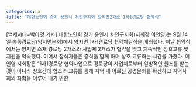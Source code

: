 ```yaml
---
categories: a
title: "대한노인회 경기 용인시 처인구지회 양지면2개소 1사1경로당 협약식"
---
```

[백세시대=박아영 기자] 대한노인회 경기 용인시 처인구지회(지회장 이인영)는 9월 14일 송동경로당(양지면분회)에서 양지면 1사1경로당 협약체결식을 개최했다. 이날 협약식에서는 양지면 소재 경로당 2개소와 사업체 2개소가 협약을 맺고 지속적인 상호교류 및 지원을 약속했다. 이어서 참석자들은 중식을 함께 하며 상호 교류하는 시간을 가졌다. 이인영 지회장은 “1사1경로당 협약사업으로 경로당이 사업체로부터 일방적인 원조를 받는 것이 아니라 상호간에 협조와 교류를 통해 지역 내 어르신 공경문화를 확산하고 지역사회의 화합을 이루어 내기 위한
